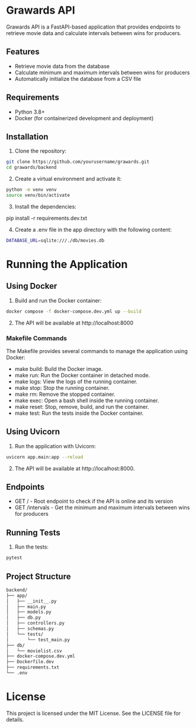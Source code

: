 # Grawards API

Grawards API is a FastAPI-based application that provides endpoints to retrieve movie data and calculate intervals between wins for producers.

## Features

- Retrieve movie data from the database
- Calculate minimum and maximum intervals between wins for producers
- Automatically initialize the database from a CSV file

## Requirements

- Python 3.8+
- Docker (for containerized development and deployment)

## Installation

1. Clone the repository:

```sh
git clone https://github.com/yourusername/grawards.git
cd grawards/backend
```

2. Create a virtual environment and activate it:

```sh
python -m venv venv
source venv/bin/activate
```

3. Install the dependencies:

pip install -r requirements.dev.txt

4. Create a .env file in the app directory with the following content:

```sh
DATABASE_URL=sqlite:///./db/movies.db
```

# Running the Application
## Using Docker
1. Build and run the Docker container:

```sh
docker compose -f docker-compose.dev.yml up --build
```

2. The API will be available at http://localhost:8000

### Makefile Commands

The Makefile provides several commands to manage the application using Docker:

- make build: Build the Docker image.
- make run: Run the Docker container in detached mode.
- make logs: View the logs of the running container.
- make stop: Stop the running container.
- make rm: Remove the stopped container.
- make exec: Open a bash shell inside the running container.
- make reset: Stop, remove, build, and run the container.
- make test: Run the tests inside the Docker container.

## Using Uvicorn

1. Run the application with Uvicorn:

```sh
uvicorn app.main:app --reload
```

2. The API will be available at http://localhost:8000.

## Endpoints

- GET / - Root endpoint to check if the API is online and its version
- GET /intervals - Get the minimum and maximum intervals between wins for producers

## Running Tests

1. Run the tests:
```sh
pytest
```

## Project Structure
```sh
backend/
├── app/
│   ├── __init__.py
│   ├── main.py
│   ├── models.py
│   ├── db.py
│   ├── controllers.py
│   ├── schemas.py
│   └── tests/
│       └── test_main.py
├── db/
│   └── movielist.csv
├── docker-compose.dev.yml
├── Dockerfile.dev
├── requirements.txt
└── .env
```

# License
This project is licensed under the MIT License. See the LICENSE file for details.